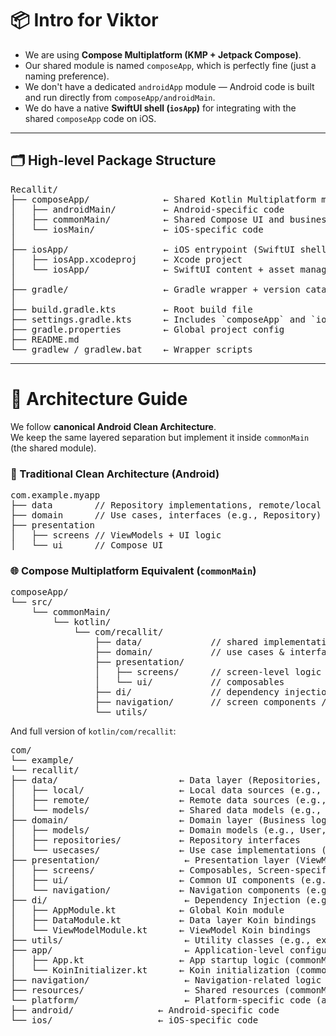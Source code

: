 # 📦 Intro for Viktor

- We are using **Compose Multiplatform (KMP + Jetpack Compose)**.
- Our shared module is named `composeApp`, which is perfectly fine (just a naming preference).
- We don't have a dedicated `androidApp` module — Android code is built and run directly from `composeApp/androidMain`.
- We do have a native **SwiftUI shell (`iosApp`)** for integrating with the shared `composeApp` code on iOS.

---

## 🗂 High-level Package Structure

<pre>
Recallit/
├── composeApp/              ← Shared Kotlin Multiplatform module (UI + logic)
│   ├── androidMain/         ← Android-specific code
│   ├── commonMain/          ← Shared Compose UI and business logic
│   └── iosMain/             ← iOS-specific code
│
├── iosApp/                  ← iOS entrypoint (SwiftUI shell)
│   ├── iosApp.xcodeproj     ← Xcode project
│   └── iosApp/              ← SwiftUI content + asset management
│
├── gradle/                  ← Gradle wrapper + version catalog
│
├── build.gradle.kts         ← Root build file
├── settings.gradle.kts      ← Includes `composeApp` and `iosApp`
├── gradle.properties        ← Global project config
├── README.md
└── gradlew / gradlew.bat    ← Wrapper scripts
</pre>

---

# 🧱 Architecture Guide

We follow **canonical Android Clean Architecture**.  
We keep the same layered separation but implement it inside `commonMain` (the shared module).

### 📐 Traditional Clean Architecture (Android)

<pre>
com.example.myapp
├── data        // Repository implementations, remote/local data sources
├── domain      // Use cases, interfaces (e.g., Repository)
├── presentation
│   ├── screens // ViewModels + UI logic
│   └── ui      // Compose UI
</pre>


### 🌐 Compose Multiplatform Equivalent (`commonMain`)

<pre>
composeApp/
└── src/
    └── commonMain/
        └── kotlin/
            └── com/recallit/
                ├── data/             // shared implementations
                ├── domain/           // use cases & interfaces
                ├── presentation/
                │   ├── screens/      // screen-level logic
                │   └── ui/           // composables
                ├── di/               // dependency injection
                ├── navigation/       // screen components / Decompose
                └── utils/
</pre>

And full version of `kotlin/com/recallit`:

<pre>
com/
└── example/
└── recallit/
├── data/                       ← Data layer (Repositories, Data Sources, Mappers)
│   ├── local/                  ← Local data sources (e.g., databases, SharedPreferences)
│   ├── remote/                 ← Remote data sources (e.g., API calls, Network)
│   └── models/                 ← Shared data models (e.g., DTOs)
├── domain/                     ← Domain layer (Business logic, Use cases, Interfaces)
│   ├── models/                 ← Domain models (e.g., User, Item, etc.)
│   ├── repositories/           ← Repository interfaces
│   └── usecases/               ← Use case implementations (e.g., AddItem, FetchUser)
├── presentation/                ← Presentation layer (ViewModels, UI logic)
│   ├── screens/                ← Composables, Screen-specific ViewModels
│   ├── ui/                     ← Common UI components (e.g., Buttons, Text fields)
│   └── navigation/             ← Navigation components (e.g., Decompose for multiplatform)
├── di/                          ← Dependency Injection (e.g., Koin modules)
│   ├── AppModule.kt            ← Global Koin module
│   ├── DataModule.kt           ← Data layer Koin bindings
│   └── ViewModelModule.kt      ← ViewModel Koin bindings
├── utils/                       ← Utility classes (e.g., extensions, helpers)
├── app/                         ← Application-level configuration (e.g., App initialization)
│   ├── App.kt                  ← App startup logic (commonMain or androidMain)
│   └── KoinInitializer.kt      ← Koin initialization (commonMain)
├── navigation/                  ← Navigation-related logic (e.g., Decompose)
├── resources/                   ← Shared resources (commonMain or platform-specific)
└── platform/                    ← Platform-specific code (androidMain, iosMain, etc.)
├── android/                ← Android-specific code
└── ios/                    ← iOS-specific code
</pre>
